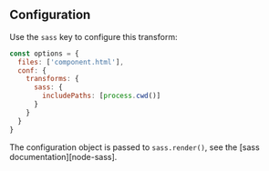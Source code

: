 ## Configuration

Use the `sass` key to configure this transform:

```javascript
const options = {
  files: ['component.html'],
  conf: {
    transforms: {
      sass: {
        includePaths: [process.cwd()]
      }
    }
  }
}
```

The configuration object is passed to `sass.render()`, see the [sass documentation][node-sass].
